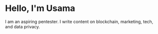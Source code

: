 # Hello, I'm Usama

I am an aspiring pentester. I write content on blockchain, marketing, tech, and data privacy.
